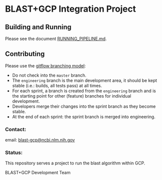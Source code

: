 # BLAST+GCP Integration Project

## Building and Running
Please see the document [RUNNING_PIPELINE.md](https://github.com/ncbi/blast-gcp/RUNNING_PIPELINE.md).

## Contributing
Please use the [gitflow branching model](https://www.atlassian.com/git/tutorials/comparing-workflows/gitflow-workflow):

* Do not check into the `master` branch.
* The `engineering` branch is the main development area, it should be kept stable (i.e.: builds, all tests pass) at all times.
* For each sprint, a branch is created from the `engineering` branch and is the starting point for other (feature) branches for individual development.
* Developers merge their changes into the sprint branch as they become stable.
* At the end of each sprint: the sprint branch is merged into engineering.

### Contact:
email: blast-gcp@ncbi.nlm.nih.gov

### Status:
This repository serves a project to run the blast algorithm within GCP.



BLAST+GCP Development Team
